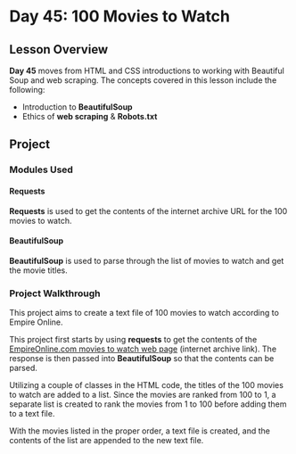 [empiresite]: https://web.archive.org/web/20200518073855/https://www.empireonline.com/movies/features/best-movies-2/
# Day 45: 100 Movies to Watch
## Lesson Overview
**Day 45** moves from HTML and CSS introductions to working with Beautiful Soup and web scraping. The concepts covered in this lesson include the following:
-	Introduction to **BeautifulSoup**
-	Ethics of **web scraping** & **Robots.txt**
## Project
### Modules Used
#### Requests
**Requests** is used to get the contents of the internet archive URL for the 100 movies to watch.
#### BeautifulSoup
**BeautifulSoup** is used to parse through the list of movies to watch and get the movie titles.
### Project Walkthrough
This project aims to create a text file of 100 movies to watch according to Empire Online. 

This project first starts by using **requests** to get the contents of the [EmpireOnline.com movies to watch web page][empiresite] (internet archive link). The response is then passed into **BeautifulSoup** so that the contents can be parsed.

Utilizing a couple of classes in the HTML code, the titles of the 100 movies to watch are added to a list. Since the movies are ranked from 100 to 1, a separate list is created to rank the movies from 1 to 100 before adding them to a text file.

With the movies listed in the proper order, a text file is created, and the contents of the list are appended to the new text file. 
